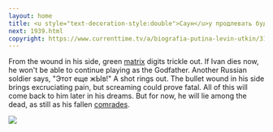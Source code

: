 ```yaml
---
layout: home
title: <u style="text-decoration-style:double">Саун</u>y продлевать будете?
next: 1939.html
copyright: https://www.currenttime.tv/a/biografia-putina-levin-utkin/31909962.html
---
```


From the wound in his side, green <a class="nomagic" href="https://lamourism.com/">matrix</a> digits trickle out. If Ivan dies now, he won't be able to continue playing as the Godfather. Another Russian soldier says, "Этот еще жЫв!" A shot rings out. The bullet wound in his side brings excruciating pain, but screaming could prove fatal. All of this will come back to him later in his dreams. But for now, he will lie among the dead, as still as his fallen <a class="nomagic" href="https://moses.lamourism.com/exodus/book-of-JoB.mp4">comrades</a>.

[![](https://thepiratecircus.com/Inquisition/indulgentia/oobo29.jpg)](https://moses.lamourism.com/shabbat/84.jpg)
